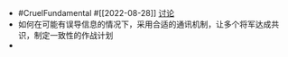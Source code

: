 - #CruelFundamental #[[2022-08-28]] [讨论](https://github.com/CYZH1307/CruelFundamental/tree/main/homework/202208/28)
- 如何在可能有误导信息的情况下，采用合适的通讯机制，让多个将军达成共识，制定一致性的作战计划
-